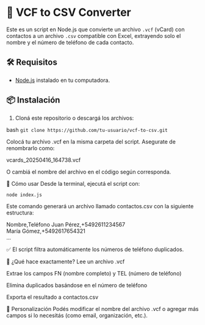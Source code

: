 # 📇 VCF to CSV Converter

Este es un script en Node.js que convierte un archivo `.vcf` (vCard) con contactos a un archivo `.csv` compatible con Excel, extrayendo solo el nombre y el número de teléfono de cada contacto.

## 🛠 Requisitos

- [Node.js](https://nodejs.org/) instalado en tu computadora.

## 📦 Instalación

1. Cloná este repositorio o descargá los archivos:

bash
```git clone https://github.com/tu-usuario/vcf-to-csv.git```

Colocá tu archivo .vcf en la misma carpeta del script. Asegurate de renombrarlo como:

vcards_20250416_164738.vcf

O cambiá el nombre del archivo en el código según corresponda.

🚀 Cómo usar
Desde la terminal, ejecutá el script con:

```node index.js```

Este comando generará un archivo llamado contactos.csv con la siguiente estructura:

Nombre,Teléfono
Juan Pérez,+5492611234567  
María Gómez,+5492617654321  
...

✅ El script filtra automáticamente los números de teléfono duplicados.

🧠 ¿Qué hace exactamente?
Lee un archivo .vcf

Extrae los campos FN (nombre completo) y TEL (número de teléfono)

Elimina duplicados basándose en el número de teléfono

Exporta el resultado a contactos.csv

📝 Personalización
Podés modificar el nombre del archivo .vcf o agregar más campos si lo necesitás (como email, organización, etc.).


